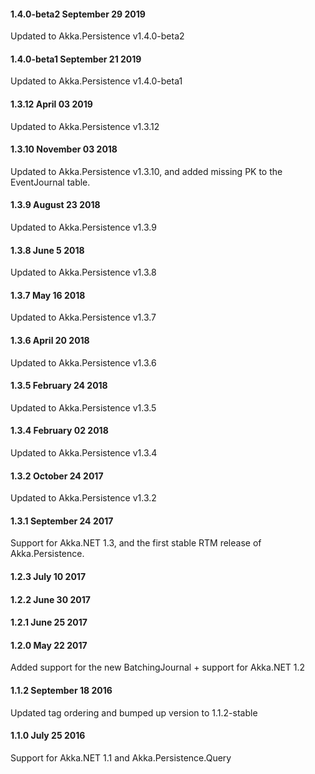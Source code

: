 #### 1.4.0-beta2 September 29 2019

Updated to Akka.Persistence v1.4.0-beta2

#### 1.4.0-beta1 September 21 2019

Updated to Akka.Persistence v1.4.0-beta1

#### 1.3.12 April 03 2019

Updated to Akka.Persistence v1.3.12

#### 1.3.10 November 03 2018

Updated to Akka.Persistence v1.3.10, and added missing PK to the EventJournal table.

#### 1.3.9 August 23 2018

Updated to Akka.Persistence v1.3.9

#### 1.3.8 June 5 2018

Updated to Akka.Persistence v1.3.8

#### 1.3.7 May 16 2018

Updated to Akka.Persistence v1.3.7

#### 1.3.6 April 20 2018

Updated to Akka.Persistence v1.3.6

#### 1.3.5 February 24 2018

Updated to Akka.Persistence v1.3.5

#### 1.3.4 February 02 2018

Updated to Akka.Persistence v1.3.4

#### 1.3.2 October 24 2017

Updated to Akka.Persistence v1.3.2

#### 1.3.1 September 24 2017
Support for Akka.NET 1.3, and the first stable RTM release of Akka.Persistence.

#### 1.2.3 July 10 2017

#### 1.2.2 June 30 2017

#### 1.2.1 June 25 2017

#### 1.2.0 May 22 2017
Added support for the new BatchingJournal + support for Akka.NET 1.2

#### 1.1.2 September 18 2016
Updated tag ordering and bumped up version to 1.1.2-stable

#### 1.1.0 July 25 2016
Support for Akka.NET 1.1 and Akka.Persistence.Query



 
